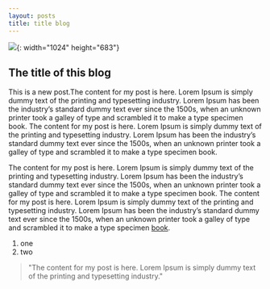 ```yaml
---
layout: posts
title: title blog
---
```


![](/uploads/wiser-graduation-1.png){: width="1024" height="683"}

## The title of this blog&nbsp;

This is a new post.The content for my post is here. Lorem Ipsum is simply dummy text of the printing and typesetting industry. Lorem Ipsum has been the industry’s standard dummy text ever since the 1500s, when an unknown printer took a galley of type and scrambled it to make a type specimen book. The content for my post is here. Lorem Ipsum is simply dummy text of the printing and typesetting industry. Lorem Ipsum has been the industry’s standard dummy text ever since the 1500s, when an unknown printer took a galley of type and scrambled it to make a type specimen book.

The content for my post is here. Lorem Ipsum is simply dummy text of the printing and typesetting industry. Lorem Ipsum has been the industry’s standard dummy text ever since the 1500s, when an unknown printer took a galley of type and scrambled it to make a type specimen book. The content for my post is here. Lorem Ipsum is simply dummy text of the printing and typesetting industry. Lorem Ipsum has been the industry’s standard dummy text ever since the 1500s, when an unknown printer took a galley of type and scrambled it to make a type specimen [book](/get_involved/).

1. one
2. two

> "The content for my post is here. Lorem Ipsum is simply dummy text of the printing and typesetting industry."
